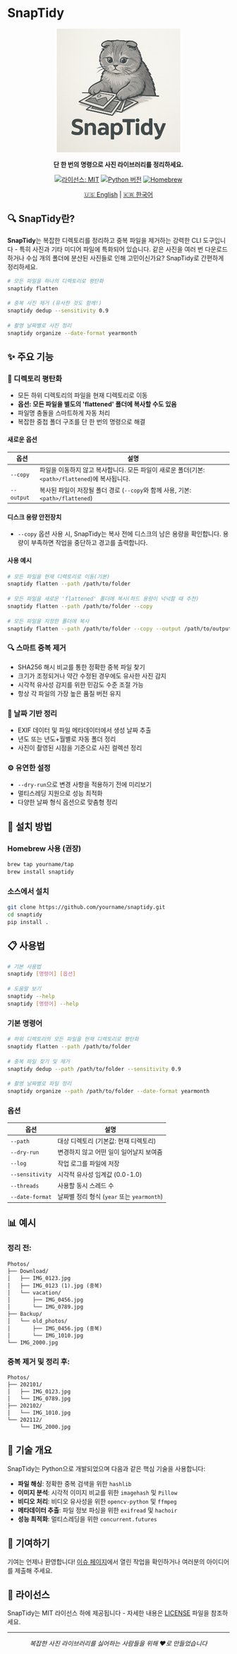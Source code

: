 # SnapTidy

<div align="center">
  
  <p align="center">
    <img src="logo.png" alt="SnapTidy logo" width="280"/>
  </p>

  **단 한 번의 명령으로 사진 라이브러리를 정리하세요.**
  
  [![라이선스: MIT](https://img.shields.io/badge/License-MIT-blue.svg)](https://opensource.org/licenses/MIT)
  [![Python 버전](https://img.shields.io/badge/python-3.7%2B-brightgreen)](https://www.python.org/downloads/)
  [![Homebrew](https://img.shields.io/badge/homebrew-available-orange)](https://brew.sh/)

  [🇺🇸 English](README.md) | [🇰🇷 한국어](README.ko.md)
</div>

## 🔍 SnapTidy란?

**SnapTidy**는 복잡한 디렉토리를 정리하고 중복 파일을 제거하는 강력한 CLI 도구입니다 - 특히 사진과 기타 미디어 파일에 특화되어 있습니다. 같은 사진을 여러 번 다운로드하거나 수십 개의 폴더에 분산된 사진들로 인해 고민이신가요? SnapTidy로 간편하게 정리하세요.

```bash
# 모든 파일을 하나의 디렉토리로 평탄화
snaptidy flatten

# 중복 사진 제거 (유사한 것도 함께!)
snaptidy dedup --sensitivity 0.9

# 촬영 날짜별로 사진 정리
snaptidy organize --date-format yearmonth
```

## ✨ 주요 기능

### 📁 디렉토리 평탄화
- 모든 하위 디렉토리의 파일을 현재 디렉토리로 이동
- **옵션: 모든 파일을 별도의 'flattened' 폴더에 복사할 수도 있음**
- 파일명 충돌을 스마트하게 자동 처리
- 복잡한 중첩 폴더 구조를 단 한 번의 명령으로 해결

#### 새로운 옵션
| 옵션        | 설명 |
|-------------|-------------|
| `--copy`    | 파일을 이동하지 않고 복사합니다. 모든 파일이 새로운 폴더(기본: `<path>/flattened`)에 복사됩니다. |
| `--output`  | 복사된 파일이 저장될 폴더 경로 (`--copy`와 함께 사용, 기본: `<path>/flattened`) |

#### 디스크 용량 안전장치
- `--copy` 옵션 사용 시, SnapTidy는 복사 전에 디스크의 남은 용량을 확인합니다. 용량이 부족하면 작업을 중단하고 경고를 출력합니다.

#### 사용 예시
```bash
# 모든 파일을 현재 디렉토리로 이동(기본)
snaptidy flatten --path /path/to/folder

# 모든 파일을 새로운 'flattened' 폴더에 복사(하드 용량이 넉넉할 때 추천)
snaptidy flatten --path /path/to/folder --copy

# 모든 파일을 지정한 폴더에 복사
snaptidy flatten --path /path/to/folder --copy --output /path/to/output_folder
```

### 🔍 스마트 중복 제거
- SHA256 해시 비교를 통한 정확한 중복 파일 찾기
- 크기가 조정되거나 약간 수정된 경우에도 유사한 사진 감지
- 시각적 유사성 감지를 위한 민감도 수준 조절 가능
- 항상 각 파일의 가장 높은 품질 버전 유지

### 📅 날짜 기반 정리
- EXIF 데이터 및 파일 메타데이터에서 생성 날짜 추출
- 년도 또는 년도+월별로 자동 폴더 정리
- 사진이 촬영된 시점을 기준으로 사진 컬렉션 정리

### ⚙️ 유연한 설정
- `--dry-run`으로 변경 사항을 적용하기 전에 미리보기
- 멀티스레딩 지원으로 성능 최적화
- 다양한 날짜 형식 옵션으로 맞춤형 정리

## 🚀 설치 방법

### Homebrew 사용 (권장)

```bash
brew tap yourname/tap
brew install snaptidy
```

### 소스에서 설치

```bash
git clone https://github.com/yourname/snaptidy.git
cd snaptidy
pip install .
```

## 📋 사용법

```bash
# 기본 사용법
snaptidy [명령어] [옵션]

# 도움말 보기
snaptidy --help
snaptidy [명령어] --help
```

### 기본 명령어

```bash
# 하위 디렉토리의 모든 파일을 현재 디렉토리로 평탄화
snaptidy flatten --path /path/to/folder

# 중복 파일 찾기 및 제거
snaptidy dedup --path /path/to/folder --sensitivity 0.9

# 촬영 날짜별로 파일 정리
snaptidy organize --path /path/to/folder --date-format yearmonth
```

### 옵션

| 옵션 | 설명 |
|--------|-------------|
| `--path` | 대상 디렉토리 (기본값: 현재 디렉토리) |
| `--dry-run` | 변경하지 않고 어떤 일이 일어날지 보여줌 |
| `--log` | 작업 로그를 파일에 저장 |
| `--sensitivity` | 시각적 유사성 임계값 (0.0-1.0) |
| `--threads` | 사용할 동시 스레드 수 |
| `--date-format` | 날짜별 정리 형식 (`year` 또는 `yearmonth`) |

## 📊 예시

### 정리 전:
```
Photos/
├── Download/
│   ├── IMG_0123.jpg
│   ├── IMG_0123 (1).jpg (중복)
│   └── vacation/
│       ├── IMG_0456.jpg
│       └── IMG_0789.jpg
├── Backup/
│   └── old_photos/
│       ├── IMG_0456.jpg (중복)
│       └── IMG_1010.jpg
└── IMG_2000.jpg
```

### 중복 제거 및 정리 후:
```
Photos/
├── 202101/
│   ├── IMG_0123.jpg
│   └── IMG_0789.jpg
├── 202102/
│   └── IMG_1010.jpg 
└── 202112/
    └── IMG_2000.jpg
```

## 🧩 기술 개요

SnapTidy는 Python으로 개발되었으며 다음과 같은 핵심 기술을 사용합니다:

- **파일 해싱**: 정확한 중복 검색을 위한 `hashlib`
- **이미지 분석**: 시각적 이미지 비교를 위한 `imagehash` 및 `Pillow`
- **비디오 처리**: 비디오 유사성을 위한 `opencv-python` 및 `ffmpeg`
- **메타데이터 추출**: 파일 정보 파싱을 위한 `exifread` 및 `hachoir`
- **성능 최적화**: 멀티스레딩을 위한 `concurrent.futures`

## 🤝 기여하기

기여는 언제나 환영합니다! [이슈 페이지](https://github.com/yourname/snaptidy/issues)에서 열린 작업을 확인하거나 여러분의 아이디어를 제출해 주세요.

## 📜 라이선스

SnapTidy는 MIT 라이선스 하에 제공됩니다 - 자세한 내용은 [LICENSE](LICENSE) 파일을 참조하세요.

---

<div align="center">
  <i>복잡한 사진 라이브러리를 싫어하는 사람들을 위해 ❤️로 만들었습니다</i>
</div>
